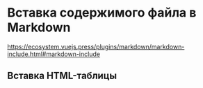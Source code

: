 # Вставка содержимого файла в Markdown

https://ecosystem.vuejs.press/plugins/markdown/markdown-include.html#markdown-include

## Вставка HTML-таблицы

<VPPreview title="Посмотреть код">
  <template #content>

  <!-- @include: ./includes/_table.html -->

  </template>
  <template #code>

  ```txt :no-line-numbers
  При копировании кода убрать символ (`):

  `<!-- @include: ./includes/_table.html -->
  ```

  </template>
</VPPreview>
